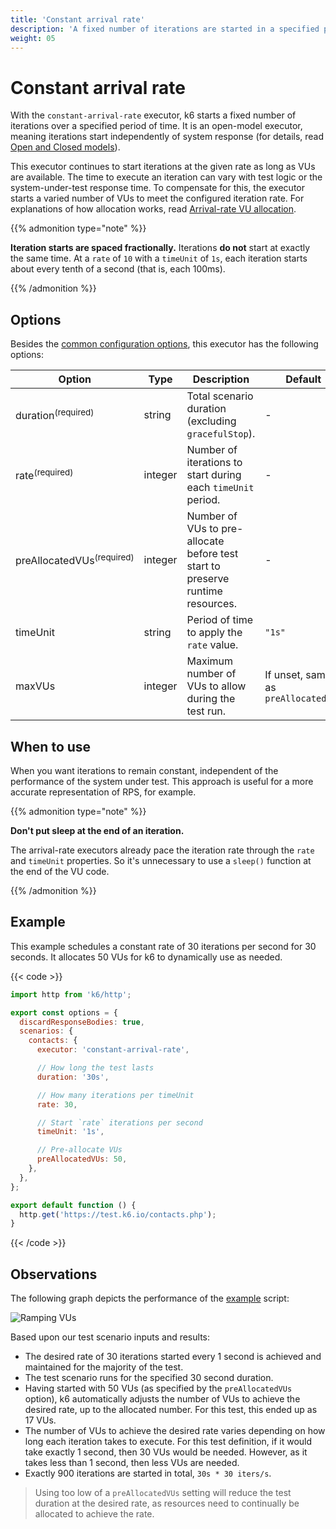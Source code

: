 ```yaml
---
title: 'Constant arrival rate'
description: 'A fixed number of iterations are started in a specified period of time.'
weight: 05
---
```


# Constant arrival rate

With the `constant-arrival-rate` executor, k6 starts a fixed number of iterations over a specified period of time.
It is an open-model executor, meaning iterations start independently of system response (for details, read
[Open and Closed models](https://grafana.com/docs/k6/<K6_VERSION>/using-k6/scenarios/concepts/open-vs-closed)).

This executor continues to start iterations at the given rate as long as VUs are available.
The time to execute an iteration can vary with test logic or the system-under-test response time.
To compensate for this, the executor starts a varied number of VUs to meet the configured iteration rate.
For explanations of how allocation works, read [Arrival-rate VU allocation](https://grafana.com/docs/k6/<K6_VERSION>/using-k6/scenarios/concepts/arrival-rate-vu-allocation).

{{% admonition type="note" %}}

**Iteration starts are spaced fractionally.**
Iterations **do not** start at exactly the same time.
At a `rate` of `10` with a `timeUnit` of `1s`, each iteration starts about every tenth of a second (that is, each 100ms).

{{% /admonition %}}

## Options

Besides the [common configuration options](https://grafana.com/docs/k6/<K6_VERSION>/using-k6/scenarios#options),
this executor has the following options:

| Option                               | Type    | Description                                                                    | Default                             |
|--------------------------------------|---------|--------------------------------------------------------------------------------|-------------------------------------|
| duration<sup>(required)</sup>        | string  | Total scenario duration (excluding `gracefulStop`).                            | -                                   |
| rate<sup>(required)</sup>            | integer | Number of iterations to start during each `timeUnit` period.                   | -                                   |
| preAllocatedVUs<sup>(required)</sup> | integer | Number of VUs to pre-allocate before test start to preserve runtime resources. | -                                   |
| timeUnit                             | string  | Period of time to apply the `rate` value.                                      | `"1s"`                              |
| maxVUs                               | integer | Maximum number of VUs to allow during the test run.                            | If unset, same as `preAllocatedVUs` |

## When to use

When you want iterations to remain constant, independent of the performance of the system under test.
This approach is useful for a more accurate representation of RPS, for example.

{{% admonition type="note" %}}

**Don't put sleep at the end of an iteration.**

The arrival-rate executors already pace the iteration rate through the `rate` and `timeUnit` properties.
So it's unnecessary to use a `sleep()` function at the end of the VU code.

{{% /admonition %}}

## Example

This example schedules a constant rate of 30 iterations per second for 30 seconds.
It allocates 50 VUs for k6 to dynamically use as needed.

{{< code >}}

```javascript
import http from 'k6/http';

export const options = {
  discardResponseBodies: true,
  scenarios: {
    contacts: {
      executor: 'constant-arrival-rate',

      // How long the test lasts
      duration: '30s',

      // How many iterations per timeUnit
      rate: 30,

      // Start `rate` iterations per second
      timeUnit: '1s',

      // Pre-allocate VUs
      preAllocatedVUs: 50,
    },
  },
};

export default function () {
  http.get('https://test.k6.io/contacts.php');
}
```

{{< /code >}}

## Observations

The following graph depicts the performance of the [example](#example) script:

![Ramping VUs](/media/docs/k6-oss/constant-arrival-rate.png)

Based upon our test scenario inputs and results:

- The desired rate of 30 iterations started every 1 second is achieved and maintained for the majority of the test.
- The test scenario runs for the specified 30 second duration.
- Having started with 50 VUs (as specified by the `preAllocatedVUs` option), k6 automatically adjusts the number of VUs to achieve the desired rate, up to the allocated number. For this test, this ended up as 17 VUs.
- The number of VUs to achieve the desired rate varies depending on how long each iteration takes to execute. For this test definition, if it would take exactly 1 second, then 30 VUs would be needed. However, as it takes less than 1 second, then less VUs are needed. 
- Exactly 900 iterations are started in total, `30s * 30 iters/s`.

> Using too low of a `preAllocatedVUs` setting will reduce the test duration at the desired rate, as resources need to continually be allocated to achieve the rate.
